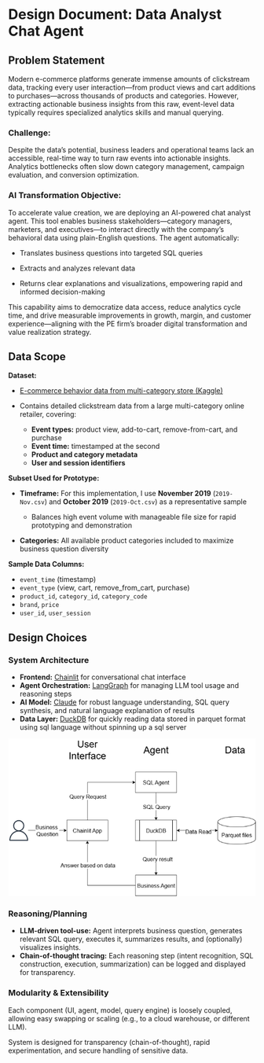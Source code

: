 # Design Document: Data Analyst Chat Agent

## **Problem Statement**

Modern e-commerce platforms generate immense amounts of clickstream data, tracking every user interaction—from product views and cart additions to purchases—across thousands of products and categories. However, extracting actionable business insights from this raw, event-level data typically requires specialized analytics skills and manual querying.

### Challenge:
Despite the data’s potential, business leaders and operational teams lack an accessible, real-time way to turn raw events into actionable insights. Analytics bottlenecks often slow down category management, campaign evaluation, and conversion optimization.

### AI Transformation Objective:
To accelerate value creation, we are deploying an AI-powered chat analyst agent. This tool enables business stakeholders—category managers, marketers, and executives—to interact directly with the company’s behavioral data using plain-English questions. The agent automatically:

- Translates business questions into targeted SQL queries

- Extracts and analyzes relevant data

- Returns clear explanations and visualizations, empowering rapid and informed decision-making

This capability aims to democratize data access, reduce analytics cycle time, and drive measurable improvements in growth, margin, and customer experience—aligning with the PE firm’s broader digital transformation and value realization strategy.

## **Data Scope**

**Dataset:**

* [E-commerce behavior data from multi-category store (Kaggle)](https://www.kaggle.com/datasets/mkechinov/ecommerce-behavior-data-from-multi-category-store/data)
* Contains detailed clickstream data from a large multi-category online retailer, covering:

  * **Event types:** product view, add-to-cart, remove-from-cart, and purchase
  * **Event time:** timestamped at the second
  * **Product and category metadata**
  * **User and session identifiers**

**Subset Used for Prototype:**

* **Timeframe:** For this implementation, I use **November 2019** (`2019-Nov.csv`) and **October 2019** (`2019-Oct.csv`) as a representative sample

  * Balances high event volume with manageable file size for rapid prototyping and demonstration
* **Categories:** All available product categories included to maximize business question diversity

**Sample Data Columns:**

* `event_time` (timestamp)
* `event_type` (view, cart, remove\_from\_cart, purchase)
* `product_id`, `category_id`, `category_code`
* `brand`, `price`
* `user_id`, `user_session`

## **Design Choices**

### **System Architecture**

* **Frontend:** [Chainlit](https://github.com/Chainlit/chainlit) for conversational chat interface
* **Agent Orchestration:** [LangGraph](https://github.com/langchain-ai/langgraph) for managing LLM tool usage and reasoning steps
* **AI Model:** [Claude](https://docs.anthropic.com/en/docs/about-claude/models/overview) for robust language understanding, SQL query synthesis, and natural language explanation of results
* **Data Layer:** [DuckDB](https://duckdb.org/) for quickly reading data stored in parquet format using sql language without spinning up a sql server

![Solution Architecture](solution_architecture.drawio.png)

### **Reasoning/Planning**

* **LLM-driven tool-use:** Agent interprets business question, generates relevant SQL query, executes it, summarizes results, and (optionally) visualizes insights.
* **Chain-of-thought tracing:** Each reasoning step (intent recognition, SQL construction, execution, summarization) can be logged and displayed for transparency.

### **Modularity & Extensibility**
Each component (UI, agent, model, query engine) is loosely coupled, allowing easy swapping or scaling (e.g., to a cloud warehouse, or different LLM).

System is designed for transparency (chain-of-thought), rapid experimentation, and secure handling of sensitive data.

